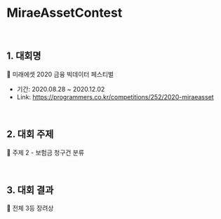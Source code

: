 # MiraeAssetContest

<br>

## 1. 대회명
📍 미래에셋 2020 금융 빅데이터 페스티벌 
+ 기간: 2020.08.28 ~ 2020.12.02
+ Link: <https://programmers.co.kr/competitions/252/2020-miraeasset>

<br>

## 2. 대회 주제
📍 주제 2 - 보험금 청구건 분류

<br>

## 3. 대회 결과
🥉 전체 3등 장려상
